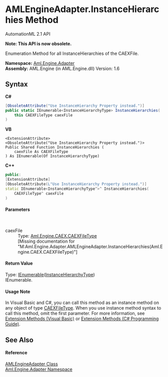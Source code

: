 # AMLEngineAdapter.InstanceHierarchies Method 
AutomationML 2.1 API 

**Note: This API is now obsolete.**

Enumeration Method for all InstanceHierarchies of the CAEXFile.

**Namespace:**&nbsp;<a href="N_Aml_Engine_Adapter">Aml.Engine.Adapter</a><br />**Assembly:**&nbsp;AML.Engine (in AML.Engine.dll) Version: 1.6

## Syntax

**C#**<br />
``` C#
[ObsoleteAttribute("Use InstanceHierarchy Property instead.")]
public static IEnumerable<InstanceHierarchyType> InstanceHierarchies(
	this CAEXFileType caexFile
)
```

**VB**<br />
``` VB
<ExtensionAttribute>
<ObsoleteAttribute("Use InstanceHierarchy Property instead.")>
Public Shared Function InstanceHierarchies ( 
	caexFile As CAEXFileType
) As IEnumerable(Of InstanceHierarchyType)
```

**C++**<br />
``` C++
public:
[ExtensionAttribute]
[ObsoleteAttribute(L"Use InstanceHierarchy Property instead.")]
static IEnumerable<InstanceHierarchyType^>^ InstanceHierarchies(
	CAEXFileType^ caexFile
)
```


#### Parameters
&nbsp;<dl><dt>caexFile</dt><dd>Type: <a href="T_Aml_Engine_CAEX_CAEXFileType">Aml.Engine.CAEX.CAEXFileType</a><br />\[Missing <param name="caexFile"/> documentation for "M:Aml.Engine.Adapter.AMLEngineAdapter.InstanceHierarchies(Aml.Engine.CAEX.CAEXFileType)"\]</dd></dl>

#### Return Value
Type: <a href="https://docs.microsoft.com/dotnet/api/system.collections.generic.ienumerable-1" target="_parent" rel="noopener noreferrer">IEnumerable</a>(<a href="T_Aml_Engine_CAEX_InstanceHierarchyType">InstanceHierarchyType</a>)<br />IEnumerable<InstanceHierarchyType>.

#### Usage Note
In Visual Basic and C#, you can call this method as an instance method on any object of type <a href="T_Aml_Engine_CAEX_CAEXFileType">CAEXFileType</a>. When you use instance method syntax to call this method, omit the first parameter. For more information, see <a href="https://docs.microsoft.com/dotnet/visual-basic/programming-guide/language-features/procedures/extension-methods" target="_blank" rel="noopener noreferrer">Extension Methods (Visual Basic)</a> or <a href="https://docs.microsoft.com/dotnet/csharp/programming-guide/classes-and-structs/extension-methods" target="_blank" rel="noopener noreferrer">Extension Methods (C# Programming Guide)</a>.

## See Also


#### Reference
<a href="T_Aml_Engine_Adapter_AMLEngineAdapter">AMLEngineAdapter Class</a><br /><a href="N_Aml_Engine_Adapter">Aml.Engine.Adapter Namespace</a><br />